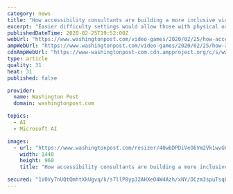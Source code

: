 ```yaml
---
category: news
title: "How accessibility consultants are building a more inclusive video game industry behind the scenes"
excerpt: "Easier difficulty settings would allow those with physical or cognitive limitations — or just limited time to play games ... Hamilton understood the true impact of designing and creating accessible services. “The decisions we make as designers, developers and content producers have way more impact on people’s lives than most people ..."
publishedDateTime: 2020-02-25T19:52:00Z
webUrl: "https://www.washingtonpost.com/video-games/2020/02/25/how-accessibility-consultants-are-building-more-inclusive-video-game-industry-behind-scenes/"
ampWebUrl: "https://www.washingtonpost.com/video-games/2020/02/25/how-accessibility-consultants-are-building-more-inclusive-video-game-industry-behind-scenes/?outputType=amp"
cdnAmpWebUrl: "https://www-washingtonpost-com.cdn.ampproject.org/c/s/www.washingtonpost.com/video-games/2020/02/25/how-accessibility-consultants-are-building-more-inclusive-video-game-industry-behind-scenes/?outputType=amp"
type: article
quality: 31
heat: 31
published: false

provider:
  name: Washington Post
  domain: washingtonpost.com

topics:
  - AI
  - Microsoft AI

images:
  - url: "https://www.washingtonpost.com/resizer/40wbDPDiVeO6Vm2Vk1wvGK8Qknc=/1440x0/smart/arc-anglerfish-washpost-prod-washpost.s3.amazonaws.com/public/CAWCK4QEHBEEDCUZRLV4IONT6M.jpg"
    width: 1440
    height: 960
    title: "How accessibility consultants are building a more inclusive video game industry behind the scenes"

secured: "1V0Vy7nUQtQmhtXkUgvq/k/s7llP8yp32AHXeO4W4Azh/xNY/DCzm3spuTsq8cm2LbwRx+pYnHAKMaG9gDLBDOKCUdjSReyyFb8TIrF0qTm/dDfQrXyabLUPnG6yKTkgShTQdXdUNCfGJxWo4mptxILL9q/wtH847pqIYXYgk+lGgkr6ul+ad8zBM0T2btrnaMnPDRaQNLs7KWSfdaBS50bNuvtFlqsKmre5qxD5DqKAzTV3yAONpehhMiio6BeMCuTrHuB29Fn/x2xnuBCB567vsiJe3VqxIOQOPaoUHWNaHTLpDMqEFH00iwGq2zqa;6Y3F125AxNPWq3E/fzjoMg=="
---
```


